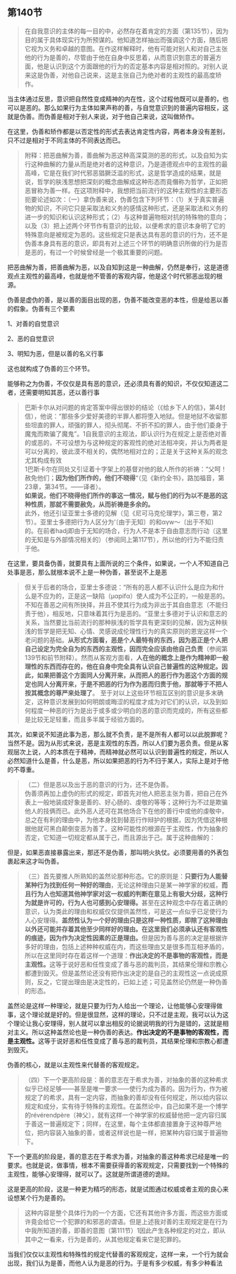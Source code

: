 <h2>第140节</h2><blockquote data-pid="i5h9oNi1"> 在自我意识的主体的每一目的中，必然存在着肯定的方面（第135节），因为目的属于具体现实行为所预谋的。他知道怎样抽出而强调这个方面，随后把它视为义务和卓越的意图。在作这样解释时，他有可能对别人和对自己主张他的行为是善的，尽管由于他在自身中反思着，从而意识到意志的普遍方面，他是认识到这个方面跟他的行为的否定基本内容是相对照的。对别人说来这是伪善，对他自己说来，这是主张自己为绝对者的主观性的最高度矫作。</blockquote><p data-pid="GwAWCQKg">当主体通过反思，意识把自然性变成精神的内在性，这个过程他既可以是善的，也可以是恶的。那么如果行为主体如果声称的善，与自觉意识到的普遍内容相反，这就是伪善。而伪善是相对于别人来说，对于他自己来说，这叫做矫作。</p><p data-pid="8adwqPWY">在这里，伪善和矫作都是以否定性的形式去表达肯定性内容，两者本身没有差别，只不过是相对于不同主体的不同表达而已。</p><blockquote data-pid="ilUWghlk">    附释：把恶曲解为善，善曲解为恶这种高深莫测的恶的形式，以及自知为实行这种曲解的力量从而是绝对者的这种意识，乃是道德观点中的主观性的最高峰，它是在我们时代邪恶猖獗泛滥的形式，这是哲学造成的结果，就是说，哲学的肤浅思想把深刻的概念曲解成这种形态而竟僭称为哲学，正如把恶冒称为善一样。在这项附释中，我想把当前流行的这种主观性的主要形态扼要论述如次：（一）拿伪善来说，伪善包含下列环节：（1）关于真实普遍物的知识，不问它只是采取法和义务的感情这种形式，还是采取法和义务的进一步的知识和认识这种形式；（2）与这种普遍物相对抗的特殊物的意向；以及（3）把上述两个环节作有意识的比较，以便希求的意识本身明了它的特殊意向是被规定为恶的。这些规定只是表达具有恶的意识的行为，还不是伪善本身具有恶的意识，即具有对上述三个环节的明确意识所做的行为是否是恶的，有过一个时候曾经是一个极其重要的问题。</blockquote><p data-pid="U53pLcmA">把恶曲解为善，把善曲解为恶，以及自知到这是一种曲解，仍然是奉行，这是道德观点主观性的最高峰，也就是他不管善的客观内容，他是这个时代邪恶出现的根源。</p><p data-pid="znWXsLMb">伪善是虚伪的善，是以善的面目出现的恶，伪善不能改变恶的本性，但是给恶以善的假象。伪善有三个要素</p><p data-pid="R7vUhhUC">1、对善的自觉意识</p><p data-pid="PgGxruwp">2、恶的自觉意识</p><p data-pid="xa2uKci1">3、明知为恶，但是以善的名义行事</p><p data-pid="6YSYG3Sz">这也就构成了伪善的三个环节。</p><p data-pid="WYg3sUK2">能够称之为伪善，不仅仅是具有恶的意识，还必须具有善的知识，不仅仅知道这二者，还需要明知其恶，还以善行事</p><blockquote data-pid="G2KVpIjK">    巴斯卡尔从对问题的肯定答案中得出很妙的结论（《给乡下人的信》，第4封信），他说：“那些多少爱好美德的半罪人都将堕入地狱。但是地狱不收留那些坦直的罪人，顽强的罪人，彻头彻尾、不折不扣的罪人，由于他们委身于魔鬼而欺骗了魔鬼”。1自我意识的主观法，即认识行为在规定上是否绝对善的或恶的，不可设想为与这种规定的客观性的绝对法相冲突，并认为两者是可以分离的，彼此漠不相关的，偶然地相对立的；正是关于这种关系的观念尤其构成有效<br>    1巴斯卡尔在同处又引证着十字架上的基督对他的敌人所作的祈祷：“父呵！赦免他们；<b>因为他们所作的，他们不晓得</b>“（见《新约全书》，路加福音，第23章，第34节。——译者）。<br> <b>   如果说，他们不晓得他们所作的事这一情况，赋与他们的行为以不是恶的这种性质，那就不需要赦免，从而祈祷是多余的。</b><br>    此外，他还引证亚里士多德的见解（见《尼可马克伦理学》，第三卷，第2节）。亚里士多德把行为人区分为‘〔由于无知〕的和αγw～〔出于不知〕的。在前者hadj即由于无知的场合，行为人不是本于自由意志而行动（这里的无知是与外部情况相关的）（参阅同上第117节），所以他的行为不能归责于他。</blockquote><p data-pid="_AGnunTl">在这里，要具备伪善，就要具有上面所说的三个条件，如果说，一个人不知道自己处事是恶，那么就根本说不上是一种伪善，甚至说不上是恶</p><blockquote data-pid="MomPln-A"> 但关于后者的场合，亚里士多德说：“所有的恶人都不认识什么是应为和什么是不应为的，正是这一缺陷（μαpifα）使人成为不公正的，一般是恶的。不知在善恶之间有所抉择，并且不使其行为成为非出于其自由意志（不能归责于他），相反地，只意味着其行为是恶的。“亚里士多德对于认识和意志的关系，当然要比当前流行的那种肤浅的哲学具有更深刻的见解，因为这种肤浅的哲学是把无知、心情、灵感说成伦理性行为的真实原则的恩宠这样一个老问题的基础。<b>从形式方面看，恶是个人最特有的东西，因为恶正是个人把自己设定为完全自为的东西的主观性，因而完全应该由他自己负责</b>（参阅第139节和前节附释）。然而从客观方面看，<b>人在他的概念上是作为精神即一般理性的东西而存在的，他在自身中完全具有认识自己普遍性的这种规定。因此，如果把善这个方面同人分离开来，从而把人的恶行作为恶这个方面的规定也同人分离开来，于是不把恶的行为作为恶而归责于他，那就等于不把人按其概念的尊严来处理了</b>。   至于对以上这些环节相互区别的意识是多末确定，这种意识发展到如何明朗或晦涩的程度才成为对它们的认识，以及到如何程度一种恶的行为是出于或多或少明白的恶的意识而完成的，所有这些都是比较无足轻重，而且多半属于经验方面的。</blockquote><p data-pid="B7AYYnCd">其次，如果说不知道此事为恶，那么就不负责，是不是所有人都可以以此脱罪呢？当然不是。因为从形式来说，恶是主观性的东西，所以人们要为恶负责。但是从客观层次上说，人的本质在于精神，而精神就必然可以认识到普遍性的规定，所以人必然知道什么是善，什么是恶，所以如果把恶的行为不归于某人，实际上是对于他的不尊重。</p><blockquote data-pid="YVL6tQ-P">    （二）但是恶以及出于恶的意识的行为，还不是伪善。<br>    伪善须再加上虚伪的形式的规定，即首先对他人把恶主张为善，把自己在外表上一般地装成好象是善的、好心肠的、虔敬的等等；这种行为不过是欺骗他人的技俩而已。此外恶人还可在其他场合下在他的善行中或他的虔敬中，总之在有利的理由中，为他本身找到替恶行作辩护的根据，因为凭借这种根据他就可黑白颠倒变恶为善了。这种可能性的根源在于主观性，作为抽象的否定，它知道一切规定都从属于己，而且源出于己。属于这种曲解的：</blockquote><p data-pid="VCN-NLWm">但是，如果恶直接暴露出来，那还不是伪善，那叫明火执仗。必须要用善的外表包裹起来这才叫伪善。</p><blockquote data-pid="ptkCcXjT">  （三）首先要推人所熟知的盖然论那种形态。它的原则是：<b>只要行为人能替某种行为找到任何一种好的理由</b>，无论这种理由只是某一神学家的权威，<b>而且行为人也知道其他神学家对这一权威的判断在意见上有极大分歧，这种行为就是许可的，行为人也可感到心安理得。</b>甚至在这种观念中存在着正确的意识，认为类此的理由和权威仅仅提供盖然性，可是这一点似乎已足使行为人心安理得。<b>盖然性认为一个好的理由只是这样一种性质，即除了这种理由以外还可能并存着其他至少同样好的理由。在这里我们必须承认还有客观性的痕迹，因为作为决定性因素的正是理由。</b>但是因为善与恶的决定是根据许多好的理由，包括上述种种权威在内，而这些理由又是很多而互相矛盾的，所以在这里同时存在着这样一个道理：<b>作出决定的不是事物的客观性，而是主观性。</b>这等于说好恶和任性变成了善与恶的裁判员，其结果伦理和宗教心都遭到毁灭。但是盖然论还没有把作出决定的是自己的主观性这一点说成原则，反之，它提出理由是决定性的，已如上述；可见盖然论仍然是一种伪善的形态。</blockquote><p data-pid="9sPN_PrA">盖然论是这样一种理论，就是只要为行为人给出一个理论，让他能够心安理得做事，这个理论就是好的。但是很显然，这样的理论，只不过是主观，我可以认为这个理论让我心安理得，别人就可以拿出相反的论据说明我的行为是错的，这就是相对主义。所以这种盖然论也是一种伪善的表达。<b>作出决定的不是事物的客观性，而是主观性。</b>这等于说好恶和任性变成了善与恶的裁判员，其结果伦理和宗教心都遭到毁灭。</p><p data-pid="dgk4Nrgu">伪善的核心，就是以主观性来代替善的客观规定。</p><blockquote data-pid="0NO-RLeO"> （四）下一个更高阶段是：善的意志在于希求为善，对抽象的善的这种希求似乎已经足够——甚至是唯一要求——使行为成为善的。因为行为，作为被规定了的希求，具有一定内容，而抽象的善却没有任何规定，所以给内容以规定和成分，实有待于特殊的主观性。在盖然论中，自己如果不是一个博学的révérendpère〔神父〕，就有这样一个神学家的权威替他把一定内容归属于善这一普遍规定下；同样，在这里，每个主体都直接置身于这种尊严地位，把内容装入抽象的善，或者这样说也是一样，把某种内容归属于普遍物下。</blockquote><p data-pid="mzB4YBgk">下一个更高的阶段是，善的意志在于希求为善，对抽象的善这种希求已经是唯一的要求。也就是说，做事情，根本不需要获得善的客观规定，只需要找到一个特殊的主观性，能够心安理得，就可以了。这就是所谓道德的诡辩。</p><p data-pid="1WXm2znF">这是更高的阶段，这是一种更为精巧的形态，就是试图通过权威或者主观的良心来设想某个行为是善的。</p><blockquote data-pid="ve-qiF4P"> 这种内容是整个具体行为的一个方面，它还有其他许多方面，而这些方面或许竟会给它一个犯罪的和邪恶的谓语。但是上述我对善的主观规定是在行为中我所知道的善，即善的意图（第111节）1因此产生各种规定的对立，即从其中之一看来，行为是善的，从其他规定看来它是犯罪的。</blockquote><p data-pid="S61B7LMe">当我们仅仅以主观性和特殊性的规定代替善的客观规定，这样一来，一个行为就会出现，我们认为是善，而他人认为是恶的行为。于是有多少权威，有多少种看法</p><p></p><p></p>